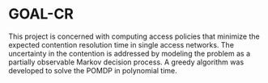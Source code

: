 # GOAL-CR
This project is concerned with computing access policies that minimize the expected contention resolution time in single  access networks. The uncertainty in the contention is addressed by modeling the problem as a partially observable Markov decision process. A greedy algorithm was developed to solve the POMDP in polynomial time.
